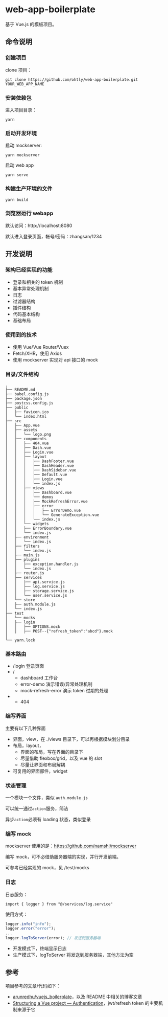 # web-app-boilerplate

基于 Vue.js 的模板项目。

## 命令说明

### 创建项目

clone 项目：

```
git clone https://github.com/ohtly/web-app-boilerplate.git YOUR_WEB_APP_NAME
```

### 安装依赖包

进入项目目录：

```
yarn
```

### 启动开发环境

启动 mockserver:

```
yarn mockserver
```

启动 web app

```
yarn serve
```

### 构建生产环境的文件

```
yarn build
```

### 浏览器运行 webapp

默认访问：http://localhost:8080

默认进入登录页面，帐号/密码：zhangsan/1234

## 开发说明

### 架构已经实现的功能

- 登录和相关的 token 机制
- 基本异常处理机制
- 日志
- 过滤器结构
- 插件结构
- 代码基本结构
- 基础布局

### 使用到的技术

- 使用 Vue/Vue Router/Vuex
- Fetch/XHR，使用 Axios
- 使用 mockserver 实现对 api 接口的 mock

### 目录/文件结构

```
.
├── README.md
├── babel.config.js
├── package.json
├── postcss.config.js
├── public
│   ├── favicon.ico
│   └── index.html
├── src
│   ├── App.vue
│   ├── assets
│   │   └── logo.png
│   ├── components
│   │   ├── 404.vue
│   │   ├── Dash.vue
│   │   ├── Login.vue
│   │   ├── layout
│   │   │   ├── DashFooter.vue
│   │   │   ├── DashHeader.vue
│   │   │   ├── DashSidebar.vue
│   │   │   ├── Default.vue
│   │   │   ├── Login.vue
│   │   │   └── index.js
│   │   ├── views
│   │   │   ├── Dashboard.vue
│   │   │   └── demos
│   │   │   ├── MockRefreshError.vue
│   │   │   ├── error
│   │   │   │   ├── ErrorDemo.vue
│   │   │   │   └── GenerateException.vue
│   │   │   └── index.js
│   │   └── widgets
│   │   ├── ErrorBoundary.vue
│   │   └── index.js
│   ├── environment
│   │   └── index.js
│   ├── filters
│   │   └── index.js
│   ├── main.js
│   ├── plugins
│   │   ├── exception.handler.js
│   │   └── index.js
│   ├── router.js
│   ├── services
│   │   ├── api.service.js
│   │   ├── log.service.js
│   │   ├── storage.service.js
│   │   └── user.service.js
│   └── store
│   ├── auth.module.js
│   └── index.js
├── test
│   └── mocks
│   ├── login
│   │   ├── OPTIONS.mock
│   │   ├── POST--{"refresh_token":"abcd"}.mock
│  
└── yarn.lock

```

### 基本路由

- /login 登录页面
- /
  - dashboard 工作台
  - error-demo 演示错误/异常处理机制
  - mock-refresh-error 演示 token 过期的处理
- - 404

### 编写界面

主要有以下几种界面

- 界面，view，在 ./views 目录下，可以再根据模块划分目录
- 布局，layout，
  - 界面的布局，写在界面的目录下
  - 尽量借助 flexbox/grid，以及 vue 的 slot
  - 尽量让界面和布局解耦
- 可复用的界面部件，widget

### 状态管理

一个模块一个文件，类似 `auth.module.js`

可以统一通过`action`服务，简洁

异步`action`必须有 loading 状态，类似登录

### 编写 mock

mockserver 使用的是：https://github.com/namshi/mockserver

编写 mock，可不必借助服务器端的实现，并行开发前端。

可参考已经实现的 mock，见 /test/mocks

### 日志

日志服务：

```
import { logger } from "@/services/log.service"
```

使用方式：

```js
logger.info("info");
logger.error("error");
...
logger.logToServer(error); // 发送到服务器端
```

- 开发模式下，终端显示日志
- 生产模式下，logToServer 将发送到服务器端，其他方法为空

## 参考

项目参考的文章/代码如下：

- [arunredhu/vuejs_boilerplate](https://github.com/arunredhu/vuejs_boilerplate)，以及 README 中相关的博客文章
- [Structuring a Vue project — Authentication](https://medium.com/@zitko/structuring-a-vue-project-authentication-87032e5bfe16)，jwt/refresh token 的主要机制来源于它
